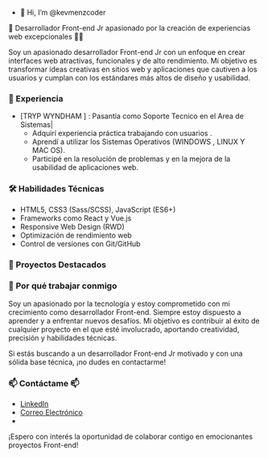 - 👋 Hi, I’m @kevmenzcoder

🚀 Desarrollador Front-end Jr apasionado por la creación de experiencias web excepcionales 🚀🚀

Soy un apasionado desarrollador Front-end Jr con un enfoque en crear interfaces web atractivas, funcionales y de alto rendimiento. Mi objetivo es transformar ideas creativas en sitios web y aplicaciones que cautiven a los usuarios y cumplan con los estándares más altos de diseño y usabilidad.

### 💼 Experiencia 

- [TRYP WYNDHAM ] : Pasantía como Soporte Tecnico en el Area de Sistemas| 
  - Adquirí experiencia práctica trabajando con usuarios .
  - Aprendí a utilizar los Sistemas Operativos (WINDOWS , LINUX Y MAC OS).
  - Participé en la resolución de problemas y en la mejora de la usabilidad de aplicaciones web.

### 🛠️ Habilidades Técnicas

- HTML5, CSS3 (Sass/SCSS), JavaScript (ES6+)
- Frameworks como React y Vue.js
- Responsive Web Design (RWD)
- Optimización de rendimiento web
- Control de versiones con Git/GitHub


### 🔨 Proyectos Destacados
### 🌟 Por qué trabajar conmigo

Soy un apasionado por la tecnología y estoy comprometido con mi crecimiento como desarrollador Front-end. Siempre estoy dispuesto a aprender y a enfrentar nuevos desafíos. Mi objetivo es contribuir al éxito de cualquier proyecto en el que esté involucrado, aportando creatividad, precisión y habilidades técnicas.

Si estás buscando a un desarrollador Front-end Jr motivado y con una sólida base técnica, ¡no dudes en contactarme!

### 📫 Contáctame 📫 ###

- [LinkedIn](www.linkedin.com/in/kevin-mendoza-jj)
- [Correo Electrónico](kevinjoelmendoza287@gmail.com)
- 

¡Espero con interés la oportunidad de colaborar contigo en emocionantes proyectos Front-end!




<!---
kevmenzcoder/kevmenzcoder is a ✨ special ✨ repository because its `README.md` (this file) appears on your GitHub profile.
You can click the Preview link to take a look at your changes.
--->
